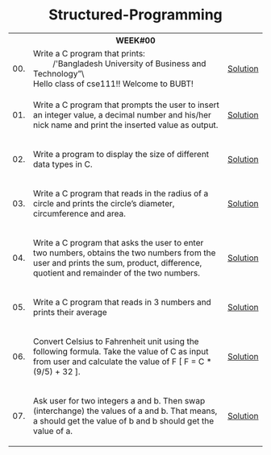 <h1 align="center"> Structured-Programming </h1>

<table>

  <tr>
    <th colspan="3", style="text-align: center"><b>WEEK#00</b></th>
  </tr>
  
  <tr>
    <td>00.</td>
    <td> Write a C program that prints: <br>
    <!---  --->
      &nbsp&nbsp&nbsp&nbsp&nbsp&nbsp&nbsp&nbsp /'Bangladesh University of Business and Technology”\ <br>
      Hello class of cse111!! Welcome to BUBT!  
     </td>
     <td><a href="" target="_blank">Solution</a></td>
  </tr>
  
  <tr>
    <td>01.</td>
    <td>
      <p>Write a C program that prompts the user to insert an integer value, a decimal number and his/her nick name and print the inserted value as output.</p>
    </td>
    <td><a href="" target="_blank">Solution</a></td>
  </tr>
  
  <tr>
    <td>02.</td>
    <td>
      <p>Write a program to display the size of different data types in C.</p>
    </td>
    <td><a href="" target="_blank">Solution</a></td>
  </tr>
  
  <tr>
    <td>03.</td>
    <td>
      <p>Write a C program that reads in the radius of a circle and prints the circle’s diameter, circumference and area.</p>
    </td>
    <td><a href="" target="_blank">Solution</a></td>
  </tr>
  
  <tr>
    <td>04.</td>
    <td>
      <p>Write a C program that asks the user to enter two numbers, obtains the two numbers from the user and prints the sum, product, difference, quotient and remainder of the two numbers.</p>
    </td>
    <td><a href="" target="_blank">Solution</a></td>
  </tr>
  
  <tr>
    <td>05.</td>
    <td>
      <p>Write a C program that reads in 3 numbers and prints their average</p>
    </td>
    <td><a href="" target="_blank">Solution</a></td>
  </tr>
  
  <tr>
    <td>06.</td>
    <td>
      <p>Convert Celsius to Fahrenheit unit using the following formula. Take the value of C as input from user and calculate the value of F [ F = C * (9/5) + 32 ].</p>
    </td>
    <td><a href="" target="_blank">Solution</a></td>
  </tr>
  
  <tr>
    <td>07.</td>
    <td>
      <p>Ask user for two integers a and b. Then swap (interchange) the values of a and b. That means, a should get the value of b and b should get the value of a.</p>
    </td>
    <td><a href="" target="_blank">Solution</a></td>
  </tr>
  
  
  <!---  
  <tr>
    <td>02.</td>
    <td>
      <p></p>
    </td>
    <td><a href="" target="_blank">Solution</a></td>
  </tr>
  --->
  
</table>
